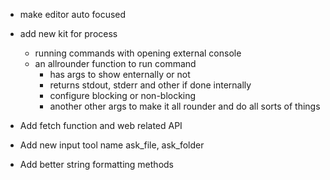 + make editor auto focused
+ add new kit for process
    + running commands with opening external console
    + an allrounder function to run command
        + has args to show enternally or not
        + returns stdout, stderr and other if done internally
        + configure blocking or non-blocking
        + another other args to make it all rounder and do all sorts of things


+ Add fetch function and web related API
+ Add new input tool name ask_file, ask_folder
+ Add better string formatting methods
